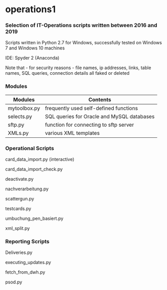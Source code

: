 # operations1
### Selection of IT-Operations scripts written between 2016 and 2019

Scripts written in Python 2.7 for Windows, successfully tested on Windows 7 and Windows 10 machines

IDE: Spyder 2 (Anaconda)

Note that - for security reasons - file names, ip addresses, links, table names, SQL queries, connection details all faked or deleted



### Modules
Modules | Contents
------------ | -------------
mytoolbox.py|frequently used self-defined functions
selects.py|SQL queries for Oracle and MySQL databases
sftp.py|function for connecting to sftp server
XMLs.py|various XML templates



### Operational Scripts
card_data_import.py (interactive)

card_data_import_check.py

deactivate.py

nachverarbeitung.py

scattergun.py

testcards.py

umbuchung_pen_basiert.py

xml_split.py



### Reporting Scripts
Deliveries.py

executing_updates.py

fetch_from_dwh.py

psod.py

